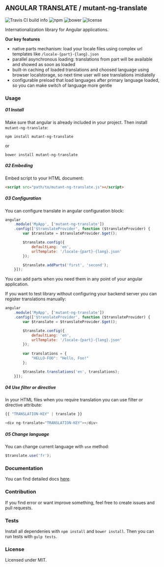 ## ANGULAR TRANSLATE / mutant-ng-translate
![Travis CI build info](https://travis-ci.org/accetone/mutant-ng-translate.svg?branch=master)
![npm](https://img.shields.io/badge/npm-v.1.1.0-blue.svg)
![bower](https://img.shields.io/badge/bower-v.1.1.0-blue.svg)
![license](https://img.shields.io/badge/license-MIT-orange.svg)  

Internationalization library for Angular applications.  

**Our key features**  
- native parts mechanism: load your locale files using complex url templates like `/locale-{part}-{lang}.json`  
- parallel asynchronous loading: translations from part will be available and showed as soon as loaded  
- built-in caching of loaded translations and choosed language using browser localstorage, 
so next time user will see translations imidiatelly  
- configurable preload that load languages after primary language loaded,
so you can make switch of language more gentle  

### Usage

##### 01 Install

Make sure that angular is already included in your project.
Then install `mutant-ng-translate`:

```
npm install mutant-ng-translate
```

or

```
bower install mutant-ng-translate
```

##### 02 Embeding
Embed script to your HTML document:

```html
<script src="path/to/mutant-ng-translate.js"></script>
```

##### 03 Configuration

You can configure translate in angular configuration block: 

```javascript
angular
    .module('MyApp', ['mutant-ng-translate'])
    .config(['$translateProvider', function ($translateProvider) {
        var $translate = $translateProvider.$get();

        $translate.config({
            defaultLang: 'en',
            urlTemplate: '/locale-{part}-{lang}.json'
        });

        $translate.addParts('first', 'second');
    }]);
```

You can add parts when you need them in any point of your angular application.  

If you want to test library without configuring your backend server you can register translations manually:

```javascript
angular
    .module('MyApp', ['mutant-ng-translate'])
    .config(['$translateProvider', function ($translateProvider) {
        var $translate = $translateProvider.$get();

        $translate.config({
            defaultLang: 'en',
            urlTemplate: '/locale-{part}-{lang}.json'
        });
        
        var translations = {
            "HELLO-FOO": "Hello, Foo!"
        };

        $translate.translations('en', translations);
    }]);
```

##### 04 Use filter or directive

In your HTML files when you require translation you can use filter or directive attribute:
```javascript
{{ "TRANSLATION-KEY" | translate }}

<div ng-translate="TRANSLATION-KEY"></div>
```

##### 05 Change language

You can change current language with `use` method:

```javascript
$translate.use('fr');
```

### Documentation
You can find detailed docs [here](http://accetone.github.io/mutant-ng-translate-docs/#/api/translate).


### Contribution

If you find error or want improve something, feel free to create issues and pull requests.

### Tests

Install all dependenies with `npm install` and `bower install`. Then you can run tests with `gulp tests`.

### License

Licensed under MIT.
